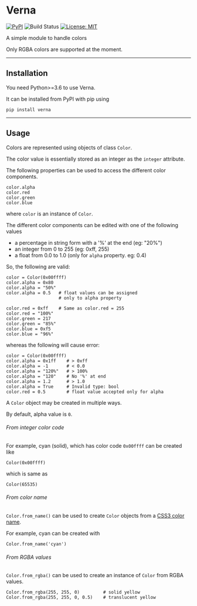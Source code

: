 # Verna

<a href="https://pypi.org/project/verna"><img alt="PyPI" src="https://img.shields.io/pypi/v/verna"></a>
<img alt="Build Status" src="https://api.travis-ci.com/ju-sh/verna.svg?branch=master"></img>
<a href="https://github.com/ju-sh/verna/blob/master/LICENSE.md"><img alt="License: MIT" src="https://img.shields.io/pypi/l/verna"></a>

A simple module to handle colors

Only RGBA colors are supported at the moment.

---

<h2>Installation</h2>

You need Python>=3.6 to use Verna.

It can be installed from PyPI with pip using

    pip install verna

---

<h2>Usage</h2>

Colors are represented using objects of class `Color`.

The color value is essentially stored as an integer as the `integer` attribute.

The following properties can be used to access the different color components.

    color.alpha
    color.red
    color.green
    color.blue

where `color` is an instance of `Color`.

The different color components can be edited with one of the following values

 - a percentage in string form with a '%' at the end (eg: "20%")
 - an integer from 0 to 255 (eg: 0xff, 255)
 - a float from 0.0 to 1.0 (only for `alpha` property. eg: 0.4)

So, the following are valid:

    color = Color(0x00ffff)
    color.alpha = 0x80
    color.alpha = "50%"
    color.alpha = 0.5   # float values can be assigned
                        # only to alpha property

    color.red = 0xff    # Same as color.red = 255
    color.red = "100%"
    color.green = 217
    color.green = "85%"
    color.blue = 0xf5
    color.blue = "96%"

whereas the following will cause error:

    color = Color(0x00ffff)
    color.alpha = 0x1ff    # > 0xff
    color.alpha = -1       # < 0.0
    color.alpha = "120%"   # > 100%
    color.alpha = "120"    # No '%' at end
    color.alpha = 1.2      # > 1.0
    color.alpha = True     # Invalid type: bool
    color.red = 0.5        # float value accepted only for alpha

A `Color` object may be created in multiple ways.

By default, alpha value is `0`.

<h6>From integer color code</h6>

For example, cyan (solid), which has color code `0x00ffff` can be created like

    Color(0x00ffff)

which is same as

    Color(65535)

<h6>From color name</h6>

`Color.from_name()` can be used to create `Color` objects from a [CSS3 color name](https://www.w3.org/wiki/CSS3/Color/Extended_color_keywords).

For example, cyan can be created with

    Color.from_name('cyan')

<h6>From RGBA values</h6>

`Color.from_rgba()` can be used to create an instance of `Color` from RGBA values.

    Color.from_rgba(255, 255, 0)         # solid yellow
    Color.from_rgba(255, 255, 0, 0.5)    # translucent yellow

